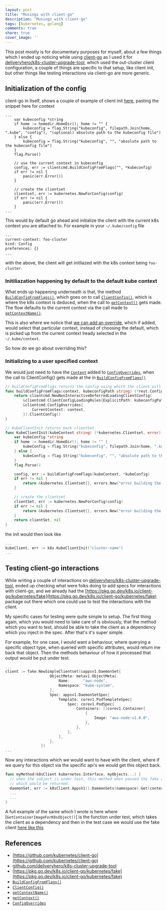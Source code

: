```yaml
---
layout: post
title: "Musings with client-go"
description: "Musings with client-go"
tags: [kubernetes, golang]
comments: true
share: true
cover_image: ''
---
```


This post mostly is for documentary purposes for myself, about a few things which I ended up noticing while using [client-go](https://github.com/kubernetes/client-go) as I used it for [deliveryhero/k8s-cluster-upgrade-tool](github.com/deliveryhero/k8s-cluster-upgrade-tool), which used the out-cluster client configuration, a couple of things are specific to that setup, like client init, but other things like testing interactions via client-go are more generic.

## Initialization of the config

client-go in itself, shows a couple of example of client init [here](https://github.com/kubernetes/client-go/blob/release-1.21/examples/out-of-cluster-client-configuration/main.go#L44-L62), pasting the snippet here for context

```golang
...
	var kubeconfig *string
	if home := homedir.HomeDir(); home != "" {
		kubeconfig = flag.String("kubeconfig", filepath.Join(home, ".kube", "config"), "(optional) absolute path to the kubeconfig file")
	} else {
		kubeconfig = flag.String("kubeconfig", "", "absolute path to the kubeconfig file")
	}
	flag.Parse()

	// use the current context in kubeconfig
	config, err := clientcmd.BuildConfigFromFlags("", *kubeconfig)
	if err != nil {
		panic(err.Error())
	}

	// create the clientset
	clientset, err := kubernetes.NewForConfig(config)
	if err != nil {
		panic(err.Error())
	}
...
```

This would by default go ahead and initialize the client with the current k8s context you are attached to. For example in your `~/.kube/config` file

```sh
...
current-context: foo-cluster
kind: Config
preferences: {}
...
```

with the above, the client will get initliazed with the k8s context being `foo-cluster`.

### Initiliazation happening by default to the default kube context

What ends up happening underneath is that, the method [`BuildConfigFromFlags()`](https://github.com/kubernetes/client-go/blob/1110612dc6e599ae817abbcb762c7c5e87e99a51/tools/clientcmd/client_config.go#L613), which goes on to call [`ClientConfig()`](https://github.com/kubernetes/client-go/blob/1110612dc6e599ae817abbcb762c7c5e87e99a51/tools/clientcmd/client_config.go#L134), which is where the k8s context is deduced, when the call to [`getContext()`](https://github.com/kubernetes/client-go/blob/1110612dc6e599ae817abbcb762c7c5e87e99a51/tools/clientcmd/client_config.go#L144) gets made. The flow defaults to the current context via the call made to [`getContextName()`](https://github.com/kubernetes/client-go/blob/1110612dc6e599ae817abbcb762c7c5e87e99a51/tools/clientcmd/client_config.go#L462).

This is also where we notice that [we can add an override](https://github.com/kubernetes/client-go/blob/1110612dc6e599ae817abbcb762c7c5e87e99a51/tools/clientcmd/client_config.go#L427), which if added, would select that particular context, instead of choosing the default, which is picked up from the current context lready selected in the `~/.kube/context`.

So how do we go about overriding this?

### Initializing to a user specified context

We would just need to have the [`Context`](https://github.com/kubernetes/client-go/blob/1110612dc6e599ae817abbcb762c7c5e87e99a51/tools/clientcmd/overrides.go#L35) added to [`ConfigOverrides`](https://github.com/kubernetes/client-go/blob/1110612dc6e599ae817abbcb762c7c5e87e99a51/tools/clientcmd/overrides.go#L30), when the call to ClientConfig() gets made at the in [`BuildConfigFromFlags()`](https://github.com/kubernetes/client-go/blob/1110612dc6e599ae817abbcb762c7c5e87e99a51/tools/clientcmd/client_config.go#L613)

```go
// buildConfigFromFlags returns the config using which the client will be initialized with the k8s context we want to use
func buildConfigFromFlags(context, kubeconfigPath string) (*rest.Config, error) {
	return clientcmd.NewNonInteractiveDeferredLoadingClientConfig(
		&clientcmd.ClientConfigLoadingRules{ExplicitPath: kubeconfigPath},
		&clientcmd.ConfigOverrides{
			CurrentContext: context,
		}).ClientConfig()
}

// KubeClientInit returns back clientSet
func KubeClientInit(kubeContext string) (*kubernetes.Clientset, error) {
	var kubeConfig *string
	if home := homedir.HomeDir(); home != "" {
		kubeConfig = flag.String("kubeconfig", filepath.Join(home, ".kube", "config"), "(optional) absolute path to the kubeconfig file")
	} else {
		kubeConfig = flag.String("kubeconfig", "", "absolute path to the kubeconfig file")
	}
	flag.Parse()

	config, err := buildConfigFromFlags(kubeContext, *kubeConfig)
	if err != nil {
		return &kubernetes.Clientset{}, errors.New("error building the config for building the client-set for client-go")
	}

	// create the clientset
	clientSet, err := kubernetes.NewForConfig(config)
	if err != nil {
		return &kubernetes.Clientset{}, errors.New("error building the client-set for client-go")
	}
	return clientSet, nil
}
```

the init would then look like

```go
...
kubeClient, err := k8s.KubeClientInit("cluster-name")
...
```

## Testing client-go interactions

While writing a couple of interactions on [deliveryhero/k8s-cluster-upgrade-tool](github.com/deliveryhero/k8s-cluster-upgrade-tool), ended up checking what were folks doing to add specs for interactions with client-go, and we already had the [https://pkg.go.dev/k8s.io/client-go/kubernetes/fake](https://pkg.go.dev/k8s.io/client-go/kubernetes/fake) package out there which one could use to test the interactions with the client.

My specific cases for testing were quite simple to setup. The first thing again, which you would need to take care of is obviously, that the method which you want to test, should be able to take the client as a dependency which you inject in the spec. After that's it's super simple.

For example, for one case, I would want a behaviour, where querying a specific object type, when queried with specific attributes, would return me back that object. Then the methods behaviour of how it processed that output would be put under test.

```go
...
client := fake.NewSimpleClientset(&appsv1.DaemonSet{
					ObjectMeta: metav1.ObjectMeta{
						Name:      "aws-node",
						Namespace: "kube-system",
					},
					Spec: appsv1.DaemonSetSpec{
						Template: corev1.PodTemplateSpec{
							Spec: corev1.PodSpec{
								Containers: []corev1.Container{
									{
										Image: "aws-node:v1.0.0",
									},
								},
							},
						},
					},
				})
...
```

Now any interactions which we would want to have with the client, where if we query for this object via the specific api's we would get this object back.

```go
func myMethod(k8sClient kubernetes.Interface, myObjects...) {
  // when the subject is under test, this method when passed the fake client with the above initialization would have the aws-node object present
  // which would be returned.
  daemonSet, err := k8sClient.AppsV1().DaemonSets(namespace).Get(context.TODO(), k8sObjectName, metav1.GetOptions{})
  ...
  ...
}
```

A full example of the same which I wrote is here where [`GetContainerImageForK8sObject()`] is the function under test, which takes the client as a dependency and then in the test case we would
use the fake client [here like this](https://github.com/deliveryhero/k8s-cluster-upgrade-tool/blob/v0.4.0/internal/api/k8s/cluster_test.go#L44-L100)

## References

- [https://github.com/kubernetes/client-go](https://github.com/kubernetes/client-go)
- [github.com/deliveryhero/k8s-cluster-upgrade-tool](github.com/deliveryhero/k8s-cluster-upgrade-tool)
- [https://pkg.go.dev/k8s.io/client-go/kubernetes/fake](https://pkg.go.dev/k8s.io/client-go/kubernetes/fake)
- [`BuildConfigFromFlags()`](https://github.com/kubernetes/client-go/blob/1110612dc6e599ae817abbcb762c7c5e87e99a51/tools/clientcmd/client_config.go#L613)
- [`ClientConfig()`](https://github.com/kubernetes/client-go/blob/1110612dc6e599ae817abbcb762c7c5e87e99a51/tools/clientcmd/client_config.go#L134)
- [`getContextName()`](https://github.com/kubernetes/client-go/blob/1110612dc6e599ae817abbcb762c7c5e87e99a51/tools/clientcmd/client_config.go#L462)
- [`getContext()`](https://github.com/kubernetes/client-go/blob/1110612dc6e599ae817abbcb762c7c5e87e99a51/tools/clientcmd/client_config.go#L144)
- [`ConfigOverrides`](https://github.com/kubernetes/client-go/blob/1110612dc6e599ae817abbcb762c7c5e87e99a51/tools/clientcmd/overrides.go#L30)
